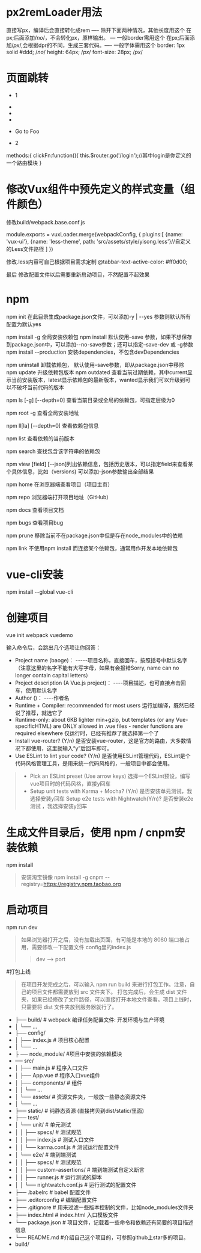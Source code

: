 # px2remLoader用法
直接写px，编译后会直接转化成rem —- 除开下面两种情况，其他长度用这个
在px;后面添加/*no*/，不会转化px，原样输出。 — 一般border需用这个
在px;后面添加/*px*/,会根据dpr的不同，生成三套代码。—- 一般字体需用这个
border: 1px solid #ddd; /*no*/
height: 64px; /*px*/
font-size: 28px; /*px*/

# 页面跳转
* 1
* <!-- 使用 router-link 组件来导航. -->
* <!-- 通过传入 `to` 属性指定在main.js文件设置的别名链接，如/1 -->
* <!-- <router-link> 默认会被渲染成一个 `<a>` 标签 -->
* <router-link to="/1">Go to Foo</router-link>

* 2
> 
methods:{
    clickFn:function(){
        this.$router.go('/login');//其中login是你定义的一个路由模块
}

# 修改Vux组件中预先定义的样式变量（组件颜色）
修改build/webpack.base.conf.js
> 
module.exports = vuxLoader.merge(webpackConfig, {
  plugins:[
    {name: 'vux-ui'},
    {name: 'less-theme', path: 'src/assets/style/yisong.less'}//自定义的Less文件路径
  ]
})

修改.less内容可自己根据项目需求定制
@tabbar-text-active-color: #ff0d00;

最后 修改配置文件以后需要重新启动项目，不然配置不起效果


# npm
npm init 在此目录生成package.json文件，可以添加-y | --yes 参数则默认所有配置为默认yes

npm install <package> -g 全局安装依赖包
npm install <package> 默认使用–save 参数，如果不想保存到package.json中，可以添加--no-save参数；还可以指定–save-dev 或 -g参数
npm install --production 安装dependencies，不包含devDependencies

npm uninstall <package> 卸载依赖包， 默认使用–save参数，即从package.json中移除
npm update <package> 升级依赖包版本
npm outdated 查看当前过期依赖，其中current显示当前安装版本，latest显示依赖包的最新版本，wanted显示我们可以升级到可以不破坏当前代码的版本

npm ls [-g] [--depth=0] 查看当前目录或全局的依赖包，可指定层级为0

npm root -g 查看全局安装地址

npm ll[la] [--depth=0] 查看依赖包信息

npm list <package>查看依赖的当前版本

npm search <string> 查找包含该字符串的依赖包

npm view <package> [field] [--json]列出依赖信息，包括历史版本，可以指定field来查看某个具体信息，比如（versions) 可以添加–json参数输出全部结果

npm home <package> 在浏览器端查看项目（项目主页）

npm repo <package> 浏览器端打开项目地址（GitHub）

npm docs <packge> 查看项目文档

npm bugs <packge> 查看项目bug

npm prune 移除当前不在package.json中但是存在node_modules中的依赖

npm link 不使用npm install 而连接某个依赖包，通常用作开发本地依赖包 




# vue-cli安装
npm install --global vue-cli

# 创建项目
vue init webpack vuedemo

输入命令后，会跳出几个选项让你回答：
* Project name (baoge)： -----项目名称，直接回车，按照括号中默认名字（注意这里的名字不能有大写字母，如果有会报错Sorry, name can no longer contain capital letters）
* Project description (A Vue.js project)： ----项目描述，也可直接点击回车，使用默认名字
* Author ()： ----作者名
* Runtime + Compiler: recommended for most users 运行加编译，既然已经说了推荐，就选它了
* Runtime-only: about 6KB lighter min+gzip, but templates (or any Vue-specificHTML) are ONLY allowed in .vue files - render functions are required elsewhere 仅运行时，已经有推荐了就选择第一个了
* Install vue-router? (Y/n) 是否安装vue-router，这是官方的路由，大多数情况下都使用，这里就输入“y”后回车即可。
* Use ESLint to lint your code? (Y/n) 是否使用ESLint管理代码，ESLint是个代码风格管理工具，是用来统一代码风格的，一般项目中都会使用。
> * Pick an ESLint preset (Use arrow keys) 选择一个ESLint预设，编写vue项目时的代码风格，直接y回车
> * Setup unit tests with Karma + Mocha? (Y/n) 是否安装单元测试，我选择安装y回车
Setup e2e tests with Nightwatch(Y/n)? 是否安装e2e测试 ，我选择安装y回车

# 生成文件目录后，使用 npm / cnpm安装依赖
npm install
> 安装淘宝镜像 npm install -g cnpm --registry=https://registry.npm.taobao.org

# 启动项目
npm run dev 
> 如果浏览器打开之后，没有加载出页面，有可能是本地的 8080 端口被占用，需要修改一下配置文件 config里的index.js
>> dev --> port

#打包上线

> 在项目开发完成之后，可以输入 npm run build 来进行打包工作。注意，自己的项目文件都需要放到 src 文件夹下。
> 打包完成后，会生成 dist 文件夹，如果已经修改了文件路径，可以直接打开本地文件查看。项目上线时，只需要将 dist 文件夹放到服务器就行了。



* ├── build/                      # webpack 编译任务配置文件: 开发环境与生产环境
* │   └── ...
* ├── config/                     
* │   ├── index.js                # 项目核心配置
* │   └── ...
* ├ ── node_module/               #项目中安装的依赖模块
*    ── src/
* │   ├── main.js                 # 程序入口文件
* │   ├── App.vue                 # 程序入口vue组件
* │   ├── components/             # 组件
* │   │   └── ...
* │   └── assets/                 # 资源文件夹，一般放一些静态资源文件
* │       └── ...
* ├── static/                     # 纯静态资源 (直接拷贝到dist/static/里面)
* ├── test/
* │   └── unit/                   # 单元测试
* │   │   ├── specs/              # 测试规范
* │   │   ├── index.js            # 测试入口文件
* │   │   └── karma.conf.js       # 测试运行配置文件
* │   └── e2e/                    # 端到端测试
* │   │   ├── specs/              # 测试规范
* │   │   ├── custom-assertions/  # 端到端测试自定义断言
* │   │   ├── runner.js           # 运行测试的脚本
* │   │   └── nightwatch.conf.js  # 运行测试的配置文件
* ├── .babelrc                    # babel 配置文件
* ├── .editorconfig               # 编辑配置文件
* ├── .gitignore                  # 用来过滤一些版本控制的文件，比如node_modules文件夹 
* ├── index.html                  # index.html 入口模板文件
* └── package.json                # 项目文件，记载着一些命令和依赖还有简要的项目描述信息 
* └── README.md                   #介绍自己这个项目的，可参照github上star多的项目。
* build/
